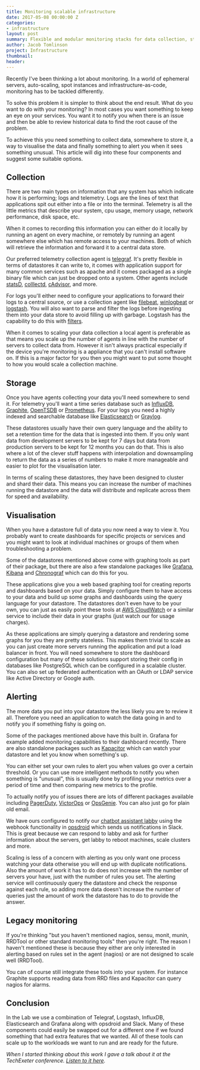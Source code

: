 ```yaml
---
title: Monitoring scalable infrastructure
date: 2017-05-08 00:00:00 Z
categories:
- infrastructure
layout: post
summary: Flexible and modular monitoring stacks for data collection, storage, alerting and visualisation.
author: Jacob Tomlinson
project: Infrastructure
thumbnail:
header:
---
```


Recently I've been thinking a lot about monitoring. In a world of ephemeral servers, auto-scaling, spot instances and infrastructure-as-code, monitoring has to be tackled differently.

To solve this problem it is simpler to think about the end result. What do you want to do with your monitoring? In most cases you want something to keep an eye on your services. You want it to notify you when there is an issue and then be able to review historical data to find the root cause of the problem.

To achieve this you need something to collect data, somewhere to store it, a way to visualise the data and finally something to alert you when it sees something unusual. This article will dig into these four components and suggest some suitable options.

## Collection

There are two main types on information that any system has which indicate how it is performing; logs and telemetry. Logs are the lines of text that applications spit out either into a file or into the terminal. Telemetry is all the little metrics that describe your system, cpu usage, memory usage, network performance, disk space, etc.

When it comes to recording this information you can either do it locally by running an agent on every machine, or remotely by running an agent somewhere else which has remote access to your machines. Both of which will retrieve the information and forward it to a central data store.

Our preferred telemetry collection agent is [telegraf](https://www.influxdata.com/telegraf/). It's pretty flexible in terms of datastores it can write to, it comes with application support for many common services such as apache and it comes packaged as a single binary file which can just be dropped onto a system. Other agents include [statsD](https://github.com/etsy/statsd), [colllectd](https://collectd.org/), [cAdvisor](https://github.com/google/cadvisor), and more.

For logs you'll either need to configure your applications to forward their logs to a central source, or use a collection agent like [filebeat](https://www.elastic.co/products/beats/filebeat), [winlogbeat](https://www.elastic.co/products/beats/winlogbeat) or [logstash](https://www.elastic.co/products/logstash). You will also want to parse and filter the logs before ingesting them into your data store to avoid filling up with garbage. Logstash has the capability to do this with [filters](https://www.elastic.co/guide/en/logstash/current/filter-plugins.html).

When it comes to scaling your data collection a local agent is preferable as that means you scale up the number of agents in line with the number of servers to collect data from. However it isn't always practical especially if the device you're monitoring is a appliance that you can't install software on. If this is a major factor for you then you might want to put some thought to how you would scale a collection machine.

## Storage

Once you have agents collecting your data you'll need somewhere to send it. For telemetry you'll want a time series database such as [InfluxDB](https://github.com/influxdata/influxdb), [Graphite](https://graphiteapp.org/), [OpenTSDB](http://opentsdb.net/) or [Prometheus](https://prometheus.io/). For your logs you need a highly indexed and searchable database like [Elasticsearch](https://www.elastic.co/products/elasticsearch) or [Graylog](https://www.graylog.org/).

These datastores usually have their own query language and the ability to set a retention time for the data that is ingested into them. If you only want data from development servers to be kept for 7 days but data from production servers to be kept for 12 months you can do that. This is also where a lot of the clever stuff happens with interpolation and downsampling to return the data as a series of numbers to make it more manageable and easier to plot for the visualisation later.

In terms of scaling these datastores, they have been designed to cluster and shard their data. This means you can increase the number of machines running the datastore and the data will distribute and replicate across them for speed and availability.

## Visualisation

When you have a datastore full of data you now need a way to view it. You probably want to create dashboards for specific projects or services and you might want to look at individual machines or groups of them when troubleshooting a problem.

Some of the datastores mentioned above come with graphing tools as part of their package, but there are also a few standalone packages like [Grafana](https://grafana.com/), [Kibana](https://www.elastic.co/products/kibana) and [Chronograf](https://github.com/influxdata/chronograf) which can do this for you.

These applications give you a web based graphing tool for creating reports and dashboards based on your data. Simply configure them to have access to your data and build up some graphs and dashboards using the query language for your datastore. The datastores don't even have to be your own, you can just as easily point these tools at [AWS CloudWatch](https://aws.amazon.com/cloudwatch/) or a similar service to include their data in your graphs (just watch our for usage charges).

As these applications are simply querying a datastore and rendering some graphs for you they are pretty stateless. This makes them trivial to scale as you can just create more servers running the application and put a load balancer in front. You will need somewhere to store the dashboard configuration but many of these solutions support storing their config in databases like PostgreSQL which can be configured in a scalable cluster. You can also set up federated authentication with an OAuth or LDAP service like Active Directory or Google auth.

## Alerting

The more data you put into your datastore the less likely you are to review it all. Therefore you need an application to watch the data going in and to notify you if something fishy is going on.

Some of the packages mentioned above have this built in. Grafana for example added monitoring capabilities to their dashboard recently. There are also standalone packages such as [Kapacitor](https://github.com/influxdata/kapacitor) which can watch your datastore and let you know when something's up.

You can either set your own rules to alert you when values go over a certain threshold. Or you can use more intelligent methods to notify you when something is "unusual", this is usually done by profiling your metrics over a period of time and then comparing new metrics to the profile.

To actually notify you of issues there are lots of different packages available including [PagerDuty](https://www.pagerduty.com/), [VictorOps](https://victorops.com) or [OpsGenie](https://www.opsgenie.com/). You can also just go for plain old email.

We have ours configured to notify our [chatbot assistant labby](http://www.informaticslab.co.uk/projects/labby.html) using the webhook functionality in [opsdroid](http://opsdroid.github.io/) which sends us notifications in Slack. This is great because we can respond to labby and ask for further information about the servers, get labby to reboot machines, scale clusters and more.

Scaling is less of a concern with alerting as you only want one process watching your data otherwise you will end up with duplicate notifications. Also the amount of work it has to do does not increase with the number of servers your have, just with the number of rules you set. The alerting service will continuously query the datastore and check the response against each rule, so adding more data doesn't increase the number of queries just the amount of work the datastore has to do to provide the answer.

## Legacy monitoring

If you're thinking "but you haven't mentioned nagios, sensu, monit, munin, RRDTool or other standard monitoring tools" then you're right. The reason I haven't mentioned these is because they either are only interested in alerting based on rules set in the agent (nagios) or are not designed to scale well (RRDTool).

You can of course still integrate these tools into your system. For instance Graphite supports reading data from RRD files and Kapacitor can query nagios for alarms.

## Conclusion

In the Lab we use a combination of Telegraf, Logstash, InfluxDB, Elasticsearch and Grafana along with opsdroid and Slack. Many of these components could easily be swapped out for a different one if we found something that had extra features that we wanted. All of these tools can scale up to the workloads we want to run and are ready for the future.

_When I started thinking about this work I gave a talk about it at the TechExeter conference. [Listen to it here](https://soundcloud.com/techexeter/2016-track-1-jacob-tomlinson-monitoring-in-a-scalable-world)._

